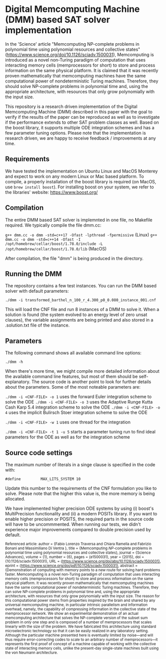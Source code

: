 # Digital Memcomputing Machine (DMM) based SAT solver implementation

In the 'Science' article "Memcomputing NP-complete problems in polynomial time using polynomial resources and collective states" (https://www.science.org/doi/10.1126/sciadv.1500031), Memcomputing is introduced as a novel non-Turing paradigm of computation that uses interacting memory cells (memprocessors for short) to store and process information on the same physical platform. It is claimed that it was recently proven mathematically that memcomputing machines have the same computational power of nondeterministic Turing machines. Therefore, they should solve NP-complete problems in polynomial time and, using the appropriate architecture, with resources that only grow polynomially with the input size.

This repository is a research driven implementation of the Digital Memcomputing Machine (DMM) described in this paper with the goal to verify if the results of the paper can be reproduced as well as to investigate if the performance extends to other SAT problem classes as well. Based on the boost library, it supports multiple ODE integration schemes and has a few parameter tuning options. Please note that the implementation is research driven, we are happy to receive feedback / improvements at any time. 

## Requirements

We have tested the implementation on Ubuntu Linux and MacOS Monterey and expect to work on any modern Linux or Mac based platform. To compile, a properly installation of the boost library is required (on MacOS, use `brew install boost`). For installing boost on your system, we refer to the libraries' website: https://www.boost.org/

## Compilation

The entire DMM based SAT solver is implemnted in one file, no Makefile required. We typically compile the file dmm.cc:

`g++ dmm.cc -o dmm -std=c++17 -Ofast -lpthread -fpermissive` (Linux)
`g++ dmm.cc -o dmm -std=c++14 -Ofast -I /opt/homebrew/cellar/boost/1.78.0/include -L /opt/homebrew/cellar/boost/1.78.0/lib` (MacOS)


After compilation, the file "dmm" is being produced in the directory.

## Running the DMM

The repository contains a few test instances. You can run the DMM based solver with default parameters:

`./dmm -i transformed_barthel_n_100_r_4.300_p0_0.080_instance_001.cnf`

This will load the CNF file and run 8 instances of a DMM to solve it. When a solution is found (the system evolved to an energy level of zero unsat clauses), the variable assignments are being printed and also stored in a .solution.txt file of the instance.

## Parameters

The following command shows all available command line options:

`./dmm -h`

When there's more time, we might compile more detailed information about the available command line features, but most of them should be self-explanatory. The source code is another point to look for further details about the parameters. Some of the most noteable parameters are:

`./dmm -i <CNF-FILE> -o 1` uses the forward Euler integration scheme to solve the ODE
`./dmm -i <CNF-FILE> -o 3` uses the Adaptive Runge Kutta Cash Karp 5.4 integration scheme to solve the ODE
`./dmm -i <CNF-FILE> -o 4` uses the implicit Bulirsch Stoer integration scheme to solve the ODE

`./dmm -i <CNF-FILE> -w 1` uses one thread for the integration

`./dmm -i <CNF-FILE> -t 1 -u 5` starts a parameter tuning run to find ideal parameters for the ODE as well as for the integration scheme


## Source code settings

The maximum number of literals in a singe clause is specified in the code with:

`#define         MAX_LITS_SYSTEM 10`

Update this number to the requirements of the CNF formulation you like to solve. Please note that the higher this value is, the more memory is being allocated.

We have implemented higher precision ODE systems by using (i) boost's MultiPrecision functionality and (ii) a modern POSITs library. If you want to enable higher precision or POSITS, the required parts in the source code will have to be uncommmented. When running our tests, we didn't experience major improvements compared to double precision used by default.

<sub>Referenced article:
author = {Fabio Lorenzo Traversa  and Chiara Ramella  and Fabrizio Bonani  and Massimiliano Di Ventra },
title = {Memcomputing <i>NP</i>-complete problems in polynomial time using polynomial resources and collective states},
journal = {Science Advances},
volume = {1},
number = {6},
pages = {e1500031},
year = {2015},
doi = {10.1126/sciadv.1500031},
URL = {https://www.science.org/doi/abs/10.1126/sciadv.1500031},
eprint = {https://www.science.org/doi/pdf/10.1126/sciadv.1500031},
abstract = {Demonstration of computing with memory points to a new route for solving hard problems faster. Memcomputing is a novel non-Turing paradigm of computation that uses interacting memory cells (memprocessors for short) to store and process information on the same physical platform. It was recently proven mathematically that memcomputing machines have the same computational power of nondeterministic Turing machines. Therefore, they can solve NP-complete problems in polynomial time and, using the appropriate architecture, with resources that only grow polynomially with the input size. The reason for this computational power stems from properties inspired by the brain and shared by any universal memcomputing machine, in particular intrinsic parallelism and information overhead, namely, the capability of compressing information in the collective state of the memprocessor network. We show an experimental demonstration of an actual memcomputing architecture that solves the NP-complete version of the subset sum problem in only one step and is composed of a number of memprocessors that scales linearly with the size of the problem. We have fabricated this architecture using standard microelectronic technology so that it can be easily realized in any laboratory setting. Although the particular machine presented here is eventually limited by noise—and will thus require error-correcting codes to scale to an arbitrary number of memprocessors—it represents the first proof of concept of a machine capable of working with the collective state of interacting memory cells, unlike the present-day single-state machines built using the von Neumann architecture.</sub>